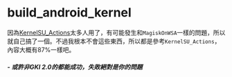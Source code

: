 # build_android_kernel

因為[KernelSU_Actions](https://github.com/xiaoleGun/KernelSU_Action)太多人用了，有可能發生和`MagiskOnWSA`一樣的問題，所以就自己搞了一個。不過我根本不會這些東西，所以都是參考`KernelSU_Actions`，內容大概有87%一樣吧。

##### - 或許非GKI 2.0的都能成功，失敗絕對是你的問題